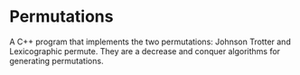 # Permutations

A C++ program that implements the two permutations: Johnson Trotter and Lexicographic permute.
They are a decrease and conquer algorithms for generating permutations.
